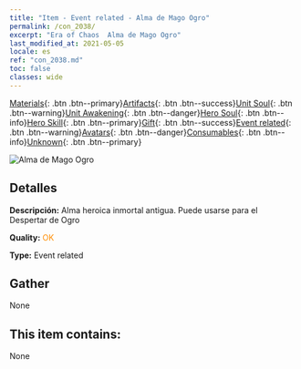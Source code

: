 ```yaml
---
title: "Item - Event related - Alma de Mago Ogro"
permalink: /con_2038/
excerpt: "Era of Chaos  Alma de Mago Ogro"
last_modified_at: 2021-05-05
locale: es
ref: "con_2038.md"
toc: false
classes: wide
---
```

 [Materials](/ItemsES/){: .btn .btn--primary}[Artifacts](/ItemsES/Artifacts/){: .btn .btn--success}[Unit Soul](/ItemsES/UnitSoul/){: .btn .btn--warning}[Unit Awakening](/ItemsES/UnitAwakening/){: .btn .btn--danger}[Hero Soul](/ItemsES/HeroSoul/){: .btn .btn--info}[Hero Skill](/ItemsES/HeroSkill/){: .btn .btn--primary}[Gift](/ItemsES/Gift/){: .btn .btn--success}[Event related](/ItemsES/Events/){: .btn .btn--warning}[Avatars](/ItemsES/Avatars/){: .btn .btn--danger}[Consumables](/ItemsES/Consumables/){: .btn .btn--info}[Unknown](/ItemsES/Unknown/){: .btn .btn--primary}

 ![Alma de Mago Ogro](/images/t/juexing_404.png)

## Detalles
 **Descripción:** Alma heroica inmortal antigua. Puede usarse para el Despertar de Ogro

 **Quality:** <span style="color: #FF8C00">OK</span>

 **Type:** Event related

## Gather

  None

## This item contains:

  None

